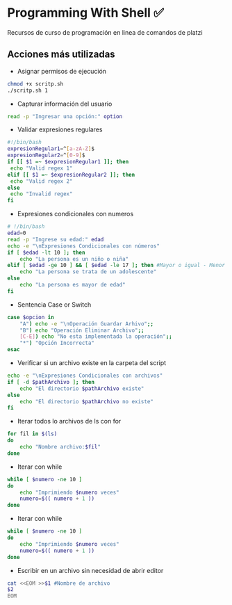 # Programming With Shell ✅
Recursos de curso de programación en linea de comandos de platzi

## Acciones más utilizadas

- Asignar permisos de ejecución
```bash
chmod +x scritp.sh
./scritp.sh 1
```

- Capturar información del usuario
```bash
read -p "Ingresar una opción:" option
```

- Validar expresiones regulares

```bash
#!/bin/bash
expresionRegular1=^[a-zA-Z]$
expresionRegular2=^[0-9]$
if [[ $1 =~ $expresionRegular1 ]]; then
 echo "Valid regex 1"
elif [[ $1 =~ $expresionRegular2 ]]; then
 echo "Valid regex 2"
else
 echo "Invalid regex"
fi

```

- Expresiones condicionales con numeros

```bash
# !/bin/bash
edad=0
read -p "Ingrese su edad:" edad
echo -e "\nExpresiones Condicionales con números"
if [ $edad -lt 10 ]; then
    echo "La persona es un niño o niña"
elif [ $edad -ge 10 ] && [ $edad -le 17 ]; then #Mayor o igual - Menor o igual
    echo "La persona se trata de un adolescente"
else
    echo "La persona es mayor de edad"
fi
```

- Sentencia Case or Switch
```bash
case $opcion in
    "A") echo -e "\nOperación Guardar Arhivo";;
    "B") echo "Operación Eliminar Archivo";;
    [C-E]) echo "No esta implementada la operación";;
    "*") "Opción Incorrecta"
esac    
```

- Verificar si un archivo existe en la carpeta del script
```bash
echo -e "\nExpresiones Condicionales con archivos"
if [ -d $pathArchivo ]; then
    echo "El directorio $pathArchivo existe"
else 
    echo "El directorio $pathArchivo no existe"
fi    
```

- Iterar todos lo archivos de ls con for

```bash
for fil in $(ls)
do
    echo "Nombre archivo:$fil"
done
```

- Iterar con while

```bash
while [ $numero -ne 10 ]
do
    echo "Imprimiendo $numero veces"
    numero=$(( numero + 1 ))
done
```


- Iterar con while

```bash
while [ $numero -ne 10 ]
do
    echo "Imprimiendo $numero veces"
    numero=$(( numero + 1 ))
done
```

- Escribir en un archivo sin necesidad de abrir editor

```bash
cat <<EOM >>$1 #Nombre de archivo
$2
EOM
```

